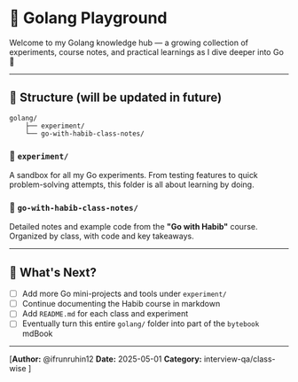 # 🐹 Golang Playground

Welcome to my Golang knowledge hub — a growing collection of experiments, course notes, and practical learnings as I dive deeper into Go 🚀

---

## 📂 Structure (will be updated in future)

```
golang/ 
    ├── experiment/
    └── go-with-habib-class-notes/
```

### 🔬 `experiment/`
A sandbox for all my Go experiments. From testing features to quick problem-solving attempts, this folder is all about learning by doing.

### 📘 `go-with-habib-class-notes/`
Detailed notes and example code from the **"Go with Habib"** course. Organized by class, with code and key takeaways.

---

## 📌 What's Next?

- [ ] Add more Go mini-projects and tools under `experiment/`
- [ ] Continue documenting the Habib course in markdown
- [ ] Add `README.md` for each class and experiment
- [ ] Eventually turn this entire `golang/` folder into part of the `bytebook` mdBook

---

[**Author:** @ifrunruhin12
**Date:** 2025-05-01
**Category:** interview-qa/class-wise
]